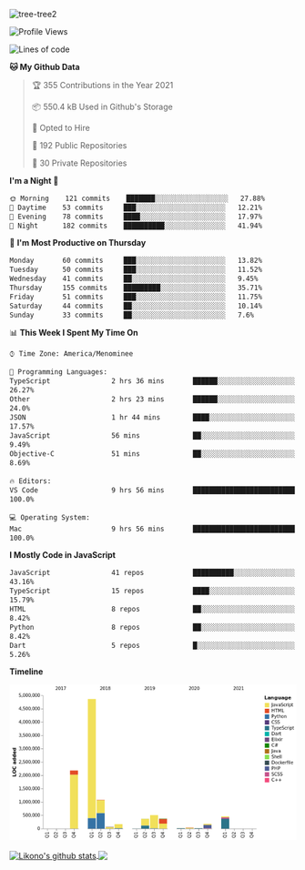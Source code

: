 ![tree-tree2](https://user-images.githubusercontent.com/15727947/99866266-688a6380-2b75-11eb-958b-273006b198d8.jpg)


<!--START_SECTION:waka-->
![Profile Views](http://img.shields.io/badge/Profile%20Views-2-blue)

![Lines of code](https://img.shields.io/badge/From%20Hello%20World%20I%27ve%20Written-10.3%20million%20lines%20of%20code-blue)

**🐱 My Github Data** 

> 🏆 355 Contributions in the Year 2021
 > 
> 📦 550.4 kB Used in Github's Storage 
 > 
> 💼 Opted to Hire
 > 
> 📜 192 Public Repositories 
 > 
> 🔑 30 Private Repositories  
 > 
**I'm a Night 🦉** 

```text
🌞 Morning    121 commits    ███████░░░░░░░░░░░░░░░░░░   27.88% 
🌆 Daytime    53 commits     ███░░░░░░░░░░░░░░░░░░░░░░   12.21% 
🌃 Evening    78 commits     ████░░░░░░░░░░░░░░░░░░░░░   17.97% 
🌙 Night      182 commits    ██████████░░░░░░░░░░░░░░░   41.94%

```
📅 **I'm Most Productive on Thursday** 

```text
Monday       60 commits     ███░░░░░░░░░░░░░░░░░░░░░░   13.82% 
Tuesday      50 commits     ███░░░░░░░░░░░░░░░░░░░░░░   11.52% 
Wednesday    41 commits     ██░░░░░░░░░░░░░░░░░░░░░░░   9.45% 
Thursday     155 commits    █████████░░░░░░░░░░░░░░░░   35.71% 
Friday       51 commits     ███░░░░░░░░░░░░░░░░░░░░░░   11.75% 
Saturday     44 commits     ██░░░░░░░░░░░░░░░░░░░░░░░   10.14% 
Sunday       33 commits     ██░░░░░░░░░░░░░░░░░░░░░░░   7.6%

```


📊 **This Week I Spent My Time On** 

```text
⌚︎ Time Zone: America/Menominee

💬 Programming Languages: 
TypeScript               2 hrs 36 mins       ██████░░░░░░░░░░░░░░░░░░░   26.27% 
Other                    2 hrs 23 mins       ██████░░░░░░░░░░░░░░░░░░░   24.0% 
JSON                     1 hr 44 mins        ████░░░░░░░░░░░░░░░░░░░░░   17.57% 
JavaScript               56 mins             ██░░░░░░░░░░░░░░░░░░░░░░░   9.49% 
Objective-C              51 mins             ██░░░░░░░░░░░░░░░░░░░░░░░   8.69%

🔥 Editors: 
VS Code                  9 hrs 56 mins       █████████████████████████   100.0%

💻 Operating System: 
Mac                      9 hrs 56 mins       █████████████████████████   100.0%

```

**I Mostly Code in JavaScript** 

```text
JavaScript               41 repos            ██████████░░░░░░░░░░░░░░░   43.16% 
TypeScript               15 repos            ████░░░░░░░░░░░░░░░░░░░░░   15.79% 
HTML                     8 repos             ██░░░░░░░░░░░░░░░░░░░░░░░   8.42% 
Python                   8 repos             ██░░░░░░░░░░░░░░░░░░░░░░░   8.42% 
Dart                     5 repos             █░░░░░░░░░░░░░░░░░░░░░░░░   5.26%

```


**Timeline**

![Chart not found](https://raw.githubusercontent.com/ianlikono/ianlikono/main/charts/bar_graph.png) 


<!--END_SECTION:waka-->


<a href="https://github.com/ianlikono">
  <img align="center" src="https://github-readme-stats.anuraghazra1.vercel.app/api?username=ianlikono&show_icons=true&include_all_commits=true&theme=material-palenight" alt="Likono's github stats" />
</a>
<a href="https://github.com/ianlikono">
  <img align="center" src="https://github-readme-stats.anuraghazra1.vercel.app/api/top-langs/?username=ianlikono&layout=compact&theme=material-palenight" />
</a>

